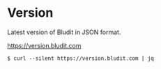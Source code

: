 # Version
Latest version of Bludit in JSON format.

https://version.bludit.com

```
$ curl --silent https://version.bludit.com | jq
```

